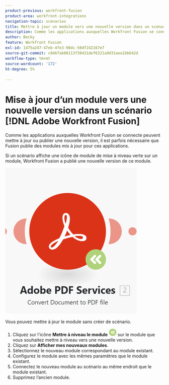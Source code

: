```yaml
---
product-previous: workfront-fusion
product-area: workfront-integrations
navigation-topic: scenarios
title: Mettre à jour un module vers une nouvelle version dans un scenario  [!DNL Adobe Workfront Fusion]
description: Comme les applications auxquelles Workfront Fusion se connecte peuvent mettre à jour ou publier une nouvelle version, il est parfois nécessaire que Fusion publie des modules mis à jour pour ces applications.
author: Becky
feature: Workfront Fusion
exl-id: 1475a247-47eb-4fe3-98dc-50df242167e7
source-git-commit: c846fab08113f30431def6321a9d31aea1bb642d
workflow-type: tm+mt
source-wordcount: '172'
ht-degree: 5%

---
```


# Mise à jour d’un module vers une nouvelle version dans un scénario [!DNL Adobe Workfront Fusion]

Comme les applications auxquelles Workfront Fusion se connecte peuvent mettre à jour ou publier une nouvelle version, il est parfois nécessaire que Fusion publie des modules mis à jour pour ces applications.

Si un scénario affiche une icône de module de mise à niveau verte sur un module, Workfront Fusion a publié une nouvelle version de ce module.

![Icône de mise à jour](assets/update-indicator.png)

Vous pouvez mettre à jour le module sans créer de scénario.

1. Cliquez sur l&#39;icône **Mettre à niveau le module** ![Icône Mettre à niveau](assets/upgrade-icon.png) sur le module que vous souhaitez mettre à niveau vers une nouvelle version.
1. Cliquez sur **Afficher mes nouveaux modules**.
1. Sélectionnez le nouveau module correspondant au module existant.
1. Configurez le module avec les mêmes paramètres que le module existant.
1. Connectez le nouveau module au scénario au même endroit que le module existant.
1. Supprimez l’ancien module.
